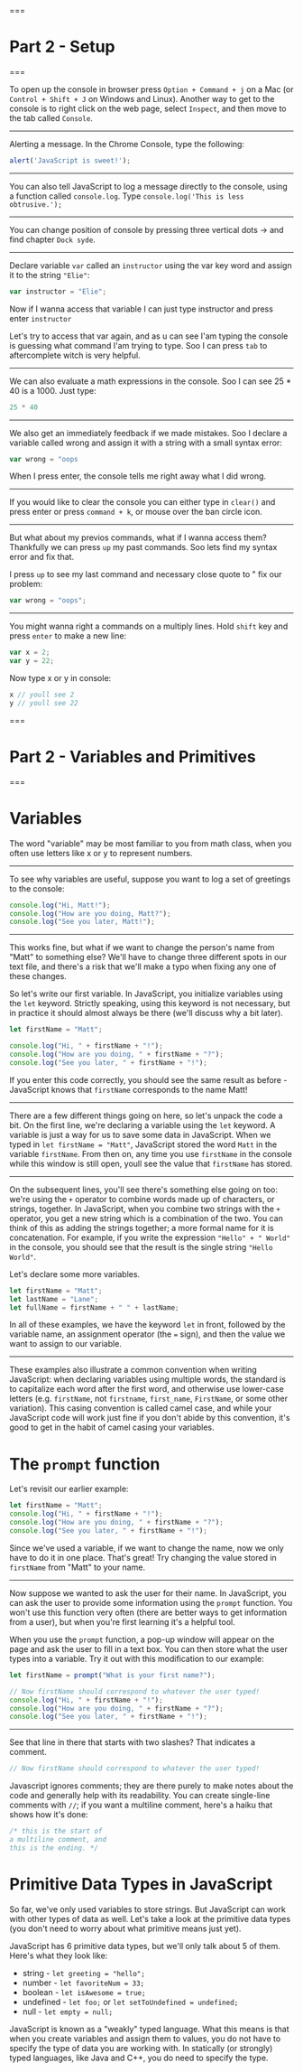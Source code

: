 ===
# Part 2 - Setup
===

To open up the console in browser press `Option + Command + j` on a Mac (or `Control + Shift + J` on Windows and Linux). Another way to get to the console is to right click on the web page, select `Inspect`, and then move to the tab called `Console`.

---

Alerting a message. In the Chrome Console, type the following:

```javascript
alert('JavaScript is sweet!');
```

---

You can also tell JavaScript to log a message directly to the console, using a function called `console.log`. Type `console.log('This is less obtrusive.');`

---

You can change position of console by pressing three vertical dots → and find chapter `Dock syde`.

---

Declare variable `var` called an `instructor` using the var key word and assign it to the string `"Elie"`:

```javascript
var instructor = "Elie";
```

Now if I wanna access that variable I can just type instructor and press enter
`instructor`

Let's try to access that var again, and as u can see I'am typing the console is guessing what command I'am trying to type. Soo I can press `tab` to aftercomplete witch is very helpful.

---

We can also evaluate a math expressions in the console. Soo I can see 25 * 40 is a 1000. Just type:

```javascript
25 * 40
```

---

We also get an immediately feedback if we made mistakes. Soo I declare a variable called wrong and assign it with a string with a small syntax error:

```Javascript
var wrong = "oops
```

When I press enter, the console tells me right away what I did wrong.

---

If you would like to clear the console you can either type in `clear()` and press enter or press `command + k`, or mouse over the ban circle icon.

---

But what about my previos commands, what if I wanna access them? Thankfully we can press `up` my past commands. Soo lets find my syntax error and fix that.

I press `up` to see my last command and necessary close quote to " fix our problem:

```javascript
var wrong = "oops";
```

---

You might wanna right a commands on a multiply lines. Hold `shift` key and press `enter` to make a new line:

```javascript
var x = 2;
var y = 22;
```

Now type x or y in console:

```javascript
x // youll see 2
y // youll see 22
```

===
# Part 2 - Variables and Primitives #
===

# Variables #

The word "variable" may be most familiar to you from math class, when you often use letters like x or y to represent numbers.

---

To see why variables are useful, suppose you want to log a set of greetings to the console:

```javascript
console.log("Hi, Matt!");
console.log("How are you doing, Matt?");
console.log("See you later, Matt!");
```

---

This works fine, but what if we want to change the person's name from "Matt" to something else? We'll have to change three different spots in our text file, and there's a risk that we'll make a typo when fixing any one of these changes.

So let's write our first variable. In JavaScript, you initialize variables using the `let` keyword. Strictly speaking, using this keyword is not necessary, but in practice it should almost always be there (we'll discuss why a bit later).

```javascript
let firstName = "Matt";

console.log("Hi, " + firstName + "!");
console.log("How are you doing, " + firstName + "?");
console.log("See you later, " + firstName + "!");
```

If you enter this code correctly, you should see the same result as before - JavaScript knows that `firstName` corresponds to the name Matt!

---

There are a few different things going on here, so let's unpack the code a bit. On the first line, we're declaring a variable using the `let` keyword. A variable is just a way for us to save some data in JavaScript. When we typed in `let firstName = "Matt"`, JavaScript stored the word `Matt` in the variable `firstName`. From then on, any time you use `firstName` in the console while this window is still open, youll see the value that `firstName` has stored.

---

On the subsequent lines, you'll see there's something else going on too: we're using the `+` operator to combine words made up of characters, or strings, together. In JavaScript, when you combine two strings with the `+` operator, you get a new string which is a combination of the two. You can think of this as adding the strings together; a more formal name for it is concatenation. For example, if you write the expression `"Hello" + " World"` in the console, you should see that the result is the single string `"Hello World"`.

Let's declare some more variables.

```javascript
let firstName = "Matt";
let lastName = "Lane";
let fullName = firstName + " " + lastName;
```

In all of these examples, we have the keyword `let` in front, followed by the variable name, an assignment operator (the `=` sign), and then the value we want to assign to our variable.

---

These examples also illustrate a common convention when writing JavaScript: when declaring variables using multiple words, the standard is to capitalize each word after the first word, and otherwise use lower-case letters (e.g. `firstName`, not `firstname`, `first_name`, `FirstName`, or some other variation). This casing convention is called camel case, and while your JavaScript code will work just fine if you don't abide by this convention, it's good to get in the habit of camel casing your variables.

# The `prompt` function #

Let's revisit our earlier example:

```javascript
let firstName = "Matt";
console.log("Hi, " + firstName + "!");
console.log("How are you doing, " + firstName + "?");
console.log("See you later, " + firstName + "!");
```

Since we've used a variable, if we want to change the name, now we only have to do it in one place. That's great! Try changing the value stored in `firstName` from "Matt" to your name.

---

Now suppose we wanted to ask the user for their name. In JavaScript, you can ask the user to provide some information using the `prompt` function. You won't use this function very often (there are better ways to get information from a user), but when you're first learning it's a helpful tool.

When you use the `prompt` function, a pop-up window will appear on the page and ask the user to fill in a text box. You can then store what the user types into a variable. Try it out with this modification to our example:

```javascript
let firstName = prompt("What is your first name?");

// Now firstName should correspond to whatever the user typed!
console.log("Hi, " + firstName + "!");
console.log("How are you doing, " + firstName + "?");
console.log("See you later, " + firstName + "!");
```

---

See that line in there that starts with two slashes? That indicates a comment.

```javascript
// Now firstName should correspond to whatever the user typed!
```

Javascript ignores comments; they are there purely to make notes about the code and generally help with its readability. You can create single-line comments with `//`; if you want a multiline comment, here's a haiku that shows how it's done:

```javascript
/* this is the start of
a multiline comment, and
this is the ending. */
```

# Primitive Data Types in JavaScript #

So far, we've only used variables to store strings. But JavaScript can work with other types of data as well. Let's take a look at the primitive data types (you don't need to worry about what primitive means just yet).

JavaScript has 6 primitive data types, but we'll only talk about 5 of them. Here's what they look like:
* string - `let greeting = "hello";`
* number - `let favoriteNum = 33;`
* boolean - `let isAwesome = true;`
* undefined - `let foo;` or `let setToUndefined = undefined;`
* null - `let empty = null;`

JavaScript is known as a "weakly" typed language. What this means is that when you create variables and assign them to values, you do not have to specify the type of data you are working with. In statically (or strongly) typed languages, like Java and C++, you do need to specify the type.